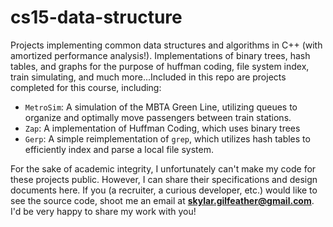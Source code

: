 # cs15-data-structure
Projects implementing common data structures and algorithms in C++ (with amortized performance analysis!). Implementations of binary trees, hash tables, and graphs for the purpose of huffman coding, file system index, train simulating, and much more...Included in this repo are projects completed for this course, including:
- `MetroSim`: A simulation of the MBTA Green Line, utilizing queues to organize and optimally move passengers between train stations.
- `Zap`: A implementation of Huffman Coding, which uses binary trees
- `Gerp`: A simple reimplementation of `grep`, which utilizes hash tables to efficiently index and parse a local file system.

For the sake of academic integrity, I unfortunately can't make my code for these projects public. However, I can share their specifications and design documents here. If you (a recruiter, a curious developer, etc.) would like to see the source code, shoot me an email at **skylar.gilfeather@gmail.com**. I'd be very happy to share my work with you!
